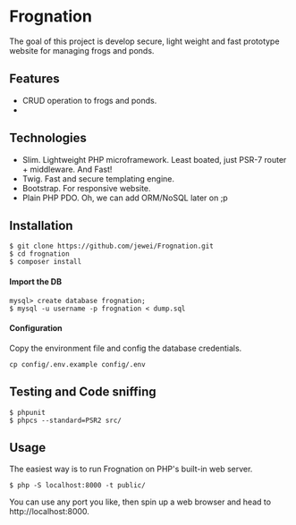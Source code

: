 # Frognation

The goal of this project is develop secure, light weight and fast prototype website for managing frogs and ponds.

## Features

* CRUD operation to frogs and ponds.
*

## Technologies

* Slim. Lightweight PHP microframework. Least boated, just PSR-7 router + middleware. And Fast!
* Twig. Fast and secure templating engine.
* Bootstrap. For responsive website.
* Plain PHP PDO. Oh, we can add ORM/NoSQL later on ;p

## Installation

    $ git clone https://github.com/jewei/Frognation.git
    $ cd frognation
    $ composer install

#### Import the DB

    mysql> create database frognation;
    $ mysql -u username -p frognation < dump.sql

#### Configuration

Copy the environment file and config the database credentials.

    cp config/.env.example config/.env

## Testing and Code sniffing

    $ phpunit
    $ phpcs --standard=PSR2 src/

## Usage

The easiest way is to run Frognation on PHP's built-in web server.

    $ php -S localhost:8000 -t public/

You can use any port you like, then spin up a web browser and head to http://localhost:8000.
